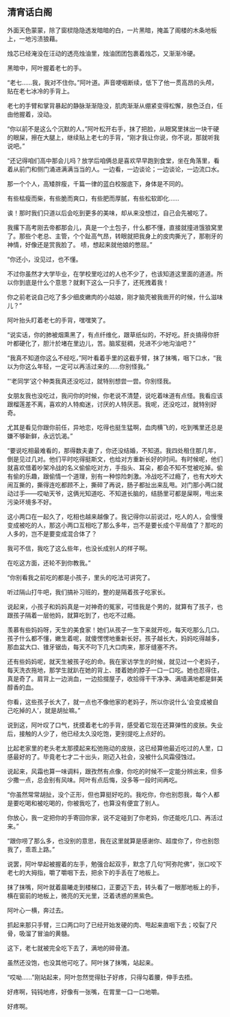 ## 清宵话白阁

外面天色蒙蒙，除了窗棂隐隐透发暗暗的白，一片黑暗，掩盖了阁楼的木条地板上，一地污渍狼藉。

烛芯已经淹没在汪动的透亮烛油里，烛油团团包裹着烛芯，又渐渐冷硬。

黑暗中，阿叶握着老七的手。

“老七……我，我对不住你。”阿叶道。声音哽咽断续，低下了他一贯高昂的头颅，贴在老七冰冷的手背上。

老七的手臂和掌背暴起的静脉渐渐隐没，肌肉渐渐从绷紧变得松懈，肤色泛白，任由他握着，没动。

“你以前不是这么个沉默的人，”阿叶松开右手，抹了把脸，从眼窝里抹出一块干硬的眼屎，擦在大腿上，继续贴上老七的手背，“刚才我让你说，你不说，那就听我说吧。”


“还记得咱们高中那会儿吗？放学后咱俩总是喜欢早早跑到食堂，坐在角落里，看着从前门和侧门涌进满满当当的人。一边看，一边谈论；一边谈论，一边流口水。

那一个个人，高矮胖瘦，千篇一律的蓝白校服底下，身体是不同的。

有些枯瘦而柴，有些脆而爽口，有些肥而厚腻，有些松软即化……

诶！那时我们只道以后会吃到更多的美味，却从来没想过，自己会先被吃了。

我撂下高考刚去帝都那会儿，真是一个土包子，什么都不懂，直接就撞进饿狼窝里了。那些个老总、主管，个个趾高气昂，转眼就把我身上的皮肉撕光了，那剔牙的神情，好像还是赏我脸了。
啧，想起来就他娘的憋屈。”


“你还小，没见过，也不懂。

不过你虽然才大学毕业，在学校里吃过的人也不少了，也该知道这里面的道道。所以你到底是什么个意思？就剩下这么一只手了，还死拽着我！

你之前老说自己吃了多少细皮嫩肉的小姑娘，刚才脑壳被我凿开的时候，什么滋味儿？”

阿叶抬头盯着老七的手背，嘿嘿笑了。

“说实话，你的肺被烟熏黑了，有点纤维化，跟草纸似的，不好吃。肝炎搞得你肝叶都硬化了，胆汁於堵在里边儿，苦。脑浆挺稠，兑进不少地沟油吧？”

“我真不知道你这么不经吃，”阿叶看着手里的这截手臂，抹了抹嘴，咽下口水，“我以为你这么年轻，一定可以再活过来的……你别怪我。”


“‘老同学’这个种类我真还没吃过，就特别想尝一尝。你别怪我。

女朋友我也没吃过，我问你的时候，你老说不清楚，说吃着味道有点怪。我看应该跟榴莲差不离，喜欢的人特痴迷，讨厌的人特厌恶。我呢，还没吃过，就特别好奇。

尤其是看见你跟你前任，异地恋，吃得也挺生猛啊，血肉横飞的，吃到嘴里还总是嫌不够新鲜，永远饥渴。”


“要说吃相最难看的，那得数夫妻了，你还没结婚，不知道。我四处租住那几年，倒是见过几对。他们平时吃得挺斯文，也给对方重新长好的时间。有时候呢，他们就喜欢借着吵架冷战的名义偷偷吃对方，手指头、耳朵，都会不知不觉被吃掉。偷有偷的乐趣，跟偷情一个道理，别有一种惊险刺激。冷战吃不过瘾了，也有大吵大闹互撕的，撕得连吃都顾不上，撕碎了再说，肠子都扯出来乱甩。对门那小两口就动过手——哎呦天爷，这俩光知道吃、不知道长脑的，结肠里可都是屎啊，甩出来污染环境多不好。

这小两口在一起久了，吃相也越来越像了。我记得你以前说过，吃人的人，会慢慢变成被吃的人，那这小两口互相吃了那么多年，岂不是要长成个平局值了？那吃的人多的，岂不是要变成混合体了？

我可不信，我吃了这么些年，也没长成别人的样子啊。

在吃这方面，还轮不到你教我。”


“你别看我之前吃的都是小孩子，里头的吃法可讲究了。

听过隔山打牛吧，我们搞补习班的，整的是隔着孩子吃家长。

说起来，小孩子和妈妈真是一对神奇的冤家，可惜我是个男的，就算有了孩子，也跟孩子隔着一层他妈，就算吃到了，也吃不过瘾。

羡慕有些妈妈呀，天生的美食家！她们从孩子一生下来就开吃，每天吃那么几口。孩子什么都不懂，嫩生着呢，就傻愣愣地重新长好。孩子越长大，妈妈吃得越多，那血盆大口、锥牙锯齿，每天不叼下几大口肉来，那牙缝塞不齐。

还有些妈妈呢，就天生被孩子吃的命。我在家访学生的时候，就见过一个老妈子，每天洗衣拖地，那学生就趴在她的背上、搂着她的脖子一口一口吃。她也忍得住，真是奇了。肩背上一边淌血，一边拾掇屋子，收拾得干干净净、满墙满地都是鲜美醇香的血。

你看，这些孩子长大了，就一点也不像他家的老妈子，所以你说什么‘会变成被自己吃掉的人’，就是胡扯嘛。”


说到这，阿叶叹了口气，抚摸着老七的手背，感受着它现在还算弹性的皮肤。失业后，接触的人少了，他已经太久没吃饱，更别提吃上点好的。

比起老家里的老头老太那摸起来松弛拖动的皮肤，这已经算他最近吃过的人里，口感最好的了。毕竟老七才二十出头，刚迈入社会，没被什么风霜侵蚀过。

说起来，风霜也算一味调料，跟孜然有点像，你吃的时候不一定能分辨出来，但多少撒一点，总会别有风味。阿叶有点后悔，没多等一段时间再吃。

“你虽然常常胡扯，没个正形，但也算挺好吃的。我吃你，你也别怨我，每个人都是要吃喝和被吃喝的，你被我吃了，也算没有便宜了别人。

你放心，我一定把你的手寄回你家，说不定碰到了你老妈，你还能吃几口、再活过来。”

“跟你唠了那么多，也没别的意思，我在这里就算是感谢你、超度你了，你也别怨我了，乖乖上路。”

说罢，阿叶举起被握着的左手，勉强合起双手，默念了几句“阿弥陀佛”，张口咬下老七的大拇指，嚼了嚼咽下去，把余下的手丢在了地板上。


抹了抹嘴，阿叶就着晨曦走到楼梯口，正要迈下去，转头看了一眼那地板上的手，横在窗前的地板上，微亮的天光里，泛着诱惑的黑紫色。

阿叶心一横，奔过去。

抓起来那只手臂，三口两口叼了已经开始发硬的肉、甩起来直咽下去；咬裂了尺骨，吸溜了冒油的黄髓。

这下，老七就被完全吃下去了，满地的碎骨渣。

虽然还没饱，也没其他可吃了。阿叶抹了抹嘴，站起来。

“哎呦……”刚站起来，阿叶忽然觉得肚子好疼，只得勾着腰，伸手去捂。

好疼啊，钝钝地疼，好像有一张嘴，在胃里一口一口地嚼。

好疼啊。
